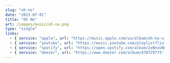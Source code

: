 ```yaml
---
slug: "oh-no"
date: "2023-07-01"
title: "Oh No"
art: /images/music/oh-no.png
type: "single"
links:
  - { service: "apple", url: "https://music.apple.com/us/album/oh-no-single/1700303529" }
  - { service: "youtube", url: "https://music.youtube.com/playlist?list=OLAK5uy_lmkjDi_hj2KQTbI97TjDXUFoBph4tkxks&si=N3HULOqEqiAjtxmO" }
  - { service: "spotify", url: "https://open.spotify.com/album/2xNnsUNnqwvJk2GKWh6e62" }
  - { service: "deezer", url: "https://www.deezer.com/album/470729775" }
---
```

